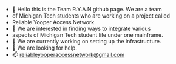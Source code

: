 - 👋 Hello this is the Team R.Y.A.N github page. We are a team
-   of Michigan Tech students who are working on a project called
-   Reliable Yooper Access Network.
- 👀 We are interested in finding ways to integrate various
-   aspects of Michigan Tech student life under one mainframe. 
- 🌱 We are currently working on setting up the infrastructure. 
- 💞️ We are looking for help. 
- 📫 reliableyooperaccessnetwork@gmail.com

<!---
team-ryan/team-ryan is a ✨ special ✨ repository because its `README.md` (this file) appears on your GitHub profile.
You can click the Preview link to take a look at your changes.
--->
